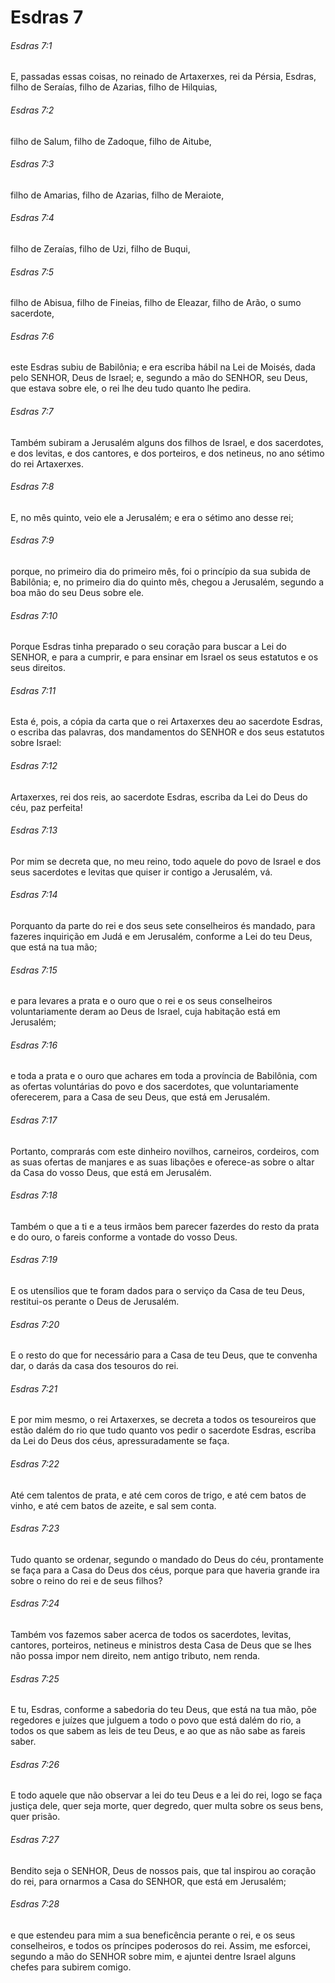 # Esdras 7

###### Esdras 7:1

E, passadas essas coisas, no reinado de Artaxerxes, rei da Pérsia, Esdras, filho de Seraías, filho de Azarias, filho de Hilquias,

###### Esdras 7:2

filho de Salum, filho de Zadoque, filho de Aitube,

###### Esdras 7:3

filho de Amarias, filho de Azarias, filho de Meraiote,

###### Esdras 7:4

filho de Zeraías, filho de Uzi, filho de Buqui,

###### Esdras 7:5

filho de Abisua, filho de Fineias, filho de Eleazar, filho de Arão, o sumo sacerdote,

###### Esdras 7:6

este Esdras subiu de Babilônia; e era escriba hábil na Lei de Moisés, dada pelo SENHOR, Deus de Israel; e, segundo a mão do SENHOR, seu Deus, que estava sobre ele, o rei lhe deu tudo quanto lhe pedira.

###### Esdras 7:7

Também subiram a Jerusalém alguns dos filhos de Israel, e dos sacerdotes, e dos levitas, e dos cantores, e dos porteiros, e dos netineus, no ano sétimo do rei Artaxerxes.

###### Esdras 7:8

E, no mês quinto, veio ele a Jerusalém; e era o sétimo ano desse rei;

###### Esdras 7:9

porque, no primeiro dia do primeiro mês, foi o princípio da sua subida de Babilônia; e, no primeiro dia do quinto mês, chegou a Jerusalém, segundo a boa mão do seu Deus sobre ele.

###### Esdras 7:10

Porque Esdras tinha preparado o seu coração para buscar a Lei do SENHOR, e para a cumprir, e para ensinar em Israel os seus estatutos e os seus direitos.

###### Esdras 7:11

Esta é, pois, a cópia da carta que o rei Artaxerxes deu ao sacerdote Esdras, o escriba das palavras, dos mandamentos do SENHOR e dos seus estatutos sobre Israel:

###### Esdras 7:12

Artaxerxes, rei dos reis, ao sacerdote Esdras, escriba da Lei do Deus do céu, paz perfeita!

###### Esdras 7:13

Por mim se decreta que, no meu reino, todo aquele do povo de Israel e dos seus sacerdotes e levitas que quiser ir contigo a Jerusalém, vá.

###### Esdras 7:14

Porquanto da parte do rei e dos seus sete conselheiros és mandado, para fazeres inquirição em Judá e em Jerusalém, conforme a Lei do teu Deus, que está na tua mão;

###### Esdras 7:15

e para levares a prata e o ouro que o rei e os seus conselheiros voluntariamente deram ao Deus de Israel, cuja habitação está em Jerusalém;

###### Esdras 7:16

e toda a prata e o ouro que achares em toda a província de Babilônia, com as ofertas voluntárias do povo e dos sacerdotes, que voluntariamente oferecerem, para a Casa de seu Deus, que está em Jerusalém.

###### Esdras 7:17

Portanto, comprarás com este dinheiro novilhos, carneiros, cordeiros, com as suas ofertas de manjares e as suas libações e oferece-as sobre o altar da Casa do vosso Deus, que está em Jerusalém.

###### Esdras 7:18

Também o que a ti e a teus irmãos bem parecer fazerdes do resto da prata e do ouro, o fareis conforme a vontade do vosso Deus.

###### Esdras 7:19

E os utensílios que te foram dados para o serviço da Casa de teu Deus, restitui-os perante o Deus de Jerusalém.

###### Esdras 7:20

E o resto do que for necessário para a Casa de teu Deus, que te convenha dar, o darás da casa dos tesouros do rei.

###### Esdras 7:21

E por mim mesmo, o rei Artaxerxes, se decreta a todos os tesoureiros que estão dalém do rio que tudo quanto vos pedir o sacerdote Esdras, escriba da Lei do Deus dos céus, apressuradamente se faça.

###### Esdras 7:22

Até cem talentos de prata, e até cem coros de trigo, e até cem batos de vinho, e até cem batos de azeite, e sal sem conta.

###### Esdras 7:23

Tudo quanto se ordenar, segundo o mandado do Deus do céu, prontamente se faça para a Casa do Deus dos céus, porque para que haveria grande ira sobre o reino do rei e de seus filhos?

###### Esdras 7:24

Também vos fazemos saber acerca de todos os sacerdotes, levitas, cantores, porteiros, netineus e ministros desta Casa de Deus que se lhes não possa impor nem direito, nem antigo tributo, nem renda.

###### Esdras 7:25

E tu, Esdras, conforme a sabedoria do teu Deus, que está na tua mão, põe regedores e juízes que julguem a todo o povo que está dalém do rio, a todos os que sabem as leis de teu Deus, e ao que as não sabe as fareis saber.

###### Esdras 7:26

E todo aquele que não observar a lei do teu Deus e a lei do rei, logo se faça justiça dele, quer seja morte, quer degredo, quer multa sobre os seus bens, quer prisão.

###### Esdras 7:27

Bendito seja o SENHOR, Deus de nossos pais, que tal inspirou ao coração do rei, para ornarmos a Casa do SENHOR, que está em Jerusalém;

###### Esdras 7:28

e que estendeu para mim a sua beneficência perante o rei, e os seus conselheiros, e todos os príncipes poderosos do rei. Assim, me esforcei, segundo a mão do SENHOR sobre mim, e ajuntei dentre Israel alguns chefes para subirem comigo.

